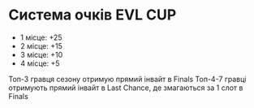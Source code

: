 # Система очків EVL CUP

- 1 місце: +25
- 2 місце: +15
- 3 місце: +10
- 4 місце: +5

Топ-3 гравця сезону отримую прямий інвайт в Finals
Топ-4-7 гравці отримують прямий інвайт в Last Chance, де змагаються за 1 слот в Finals 
